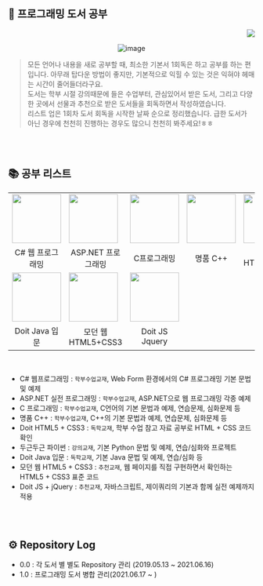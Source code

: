 ## 📖 프로그래밍 도서 공부
<div align="right"><a href="https://hits.seeyoufarm.com"/><img src="https://hits.seeyoufarm.com/api/count/incr/badge.svg?url=https://github.com/eona1301/Learn-Programming-Book"/></a></div>
<div align="center">

![image](https://user-images.githubusercontent.com/45550607/122675545-df273680-d214-11eb-9ac2-14560f4fca2d.png)

</div>

> 모든 언어나 내용을 새로 공부할 때, 최소한 기본서 1회독은 하고 공부를 하는 편입니다. 아무래 탑다운 방법이 좋지만, 기본적으로 익힐 수 있는 것은 익혀야 헤매는 시간이 줄어들더라구요.<br>
> 도서는 학부 시절 강의때문에 들은 수업부터, 관심있어서 받은 도서, 그리고 다양한 곳에서 선물과 추천으로 받은 도서들을 회독하면서 작성하였습니다. <br>
> 리스트 업은 1회차 도서 회독을 시작한 날짜 순으로 정리했습니다. 급한 도서가 아닌 경우에 천천히 진행하는 경우도 많으니 천천히 봐주세요!ㅎㅎ

<br>
<br>

## 📚 공부 리스트
<table align="center">
  <tr>
    <td><img src="https://blogfiles.pstatic.net/MjAyMTA2MjBfMTIy/MDAxNjI0MTk1NjMyNDU3.eL_eXEEXVVrtqCXfMEGzpYt0N3IC0tDi-34Zd1SnkLUg.NFCV0nKFlI_ZtNJfgLcBf0mBl622uzyYHmuwpwL_vuYg.JPEG.dang0113/5528366.jpg?type=w2" width="100px"></td>
    <td><img src="https://blogfiles.pstatic.net/MjAyMTA2MjBfMTY3/MDAxNjI0MTk1NjMyMTIy.5fiBbN6Q5TiF2OzFH0e5jL7BegWUE8E98znN_NEsEbkg.lYhtYhgEG4ak3Pu81ckSEThHyb52IAeCpY80X-lwfvsg.JPEG.dang0113/5515197.jpg?type=w2" width="100px"></td>
    <td><img src="https://blogfiles.pstatic.net/MjAyMTA2MjBfMjI0/MDAxNjI0MTk1NjI5ODkx.22VTrFxNSCi-6UOPnkHLeKLey-_mW70tIRbM0dZQFisg.KvxNL4NxE77JSc3NMkozaL-ol5l4HZOBvC-LXwjWuxYg.JPEG.dang0113/%EA%B7%B8%EB%A6%BC3.jpg?type=w2" width="100px"></td>
    <td><img src="https://blogfiles.pstatic.net/MjAyMTA2MjBfMjIy/MDAxNjI0MTk1NjMxODE2.ZnPrMwYdhUkaPMXvyQO_Y8_MY67jGnllJlBzVuMMpo8g.Y49-HwSx14xL1GGz1kGmZa8j9BDZQl5enRYH3xTPbqgg.JPEG.dang0113/%EA%B7%B8%EB%A6%BC9.jpg?type=w2" width="100px"></td>
    <td><img src="https://blogfiles.pstatic.net/MjAyMTA2MjBfMTE2/MDAxNjI0MTk1NjMwMjc1.53ZJC5m7a_KHh6KFmKmtXOjDvbSG9oazsL12TbydyrQg.sRcCG5aNOBbxhcaOd63ESYrGdTBtsj94o6s7DEjw3cQg.JPEG.dang0113/%EA%B7%B8%EB%A6%BC4.jpg?type=w2" width="100px"></td>
    <td><img src="https://blogfiles.pstatic.net/MjAyMTA2MjBfMTM5/MDAxNjI0MTk1NjMxNTQ0.6EhNrUKRv5rpmRiXbn6VVM0B_0h7c94Jb33s4NHFHWog.J5qzKYYMH7_TC7HaomSkuDmOQvCs64eIjH6Nty5RcnAg.JPEG.dang0113/%EA%B7%B8%EB%A6%BC8.jpg?type=w2" width="100px"></td>
  </tr>
  <tr>
    <td align="center">C# 웹 프로그래밍</td>
    <td align="center">ASP.NET 프로그래밍</td>
    <td align="center">C프로그래밍</td>
    <td align="center">명품 C++</td>
    <td align="center">Doit HTML5+CSS3</td>
    <td align="center">두근두근 파이썬</td>
  </tr>
  <tr>
    <td><img src="https://blogfiles.pstatic.net/MjAyMTA2MjBfMTM1/MDAxNjI0MTk1NjMwODc2.ocgyw0VX3YhiudmUFI8-T6sbZZkZG2eqJhlaAG1VRzAg.xuhzBAZ7QBWcCQaJvUW94L-MminprwD0caC8YdH1FCYg.JPEG.dang0113/%EA%B7%B8%EB%A6%BC6.jpg?type=w2" width="100px"></td>
    <td><img src="https://blogfiles.pstatic.net/MjAyMTA2MjBfMTA0/MDAxNjI0MTk1NjMxMjI3.pHS7FtdkoHrfMJJWaEAng3SZdlYHKvjBrsEi5JT51xgg.QING5SZF-uqQetOAAyq9Te49eHqaVCJ9xi5Ysb8_qD0g.JPEG.dang0113/%EA%B7%B8%EB%A6%BC7.jpg?type=w2" width="100px"></td>
    <td><img src="https://blogfiles.pstatic.net/MjAyMTA2MjBfMTk2/MDAxNjI0MTk1NjMwNTg0.4TApcdMpdQWYekup2lxX2riSmoiSu6TtDj3jYFuIfkog.jHgnli39ljNwAW_bO0IkMyYn9HNAn3YFuBgfaYMAe-8g.JPEG.dang0113/%EA%B7%B8%EB%A6%BC5.jpg?type=w2" width="100px"></td>
    <td></td>
    <td></td>
    <td></td>
  </tr>
  <tr>
    <td align="center">Doit Java 입문</td>
    <td align="center">모던 웹 HTML5+CSS3</td>
    <td align="center">Doit JS Jquery</td>
    <td align="center"></td>
    <td align="center"></td>
    <td align="center"></td>
  </tr>
</table>

<br>

+ C# 웹프로그래밍 : `학부수업교재`, Web Form 환경에서의 C# 프로그래밍 기본 문법 및 예제
+ ASP.NET 실전 프로그래밍 : `학부수업교재`, ASP.NET으로 웹 프로그래밍 각종 예제
+ C 프로그래밍 : `학부수업교재`, C언어의 기본 문법과 예제, 연습문제, 심화문제 등
+ 명품 C++ : `학부수업교재`, C++의 기본 문법과 예제, 연습문제, 심화문제 등
+ Doit HTML5 + CSS3 : `독학교재`, 학부 수업 참고 자료 공부로 HTML + CSS 코드 확인
+ 두근두근 파이썬 : `강의교재`, 기본 Python 문법 및 예제, 연습/심화와 프로젝트
+ Doit Java 입문 : `독학교재`, 기본 Java 문법 및 예제, 연습/심화 등
+ 모던 웹 HTML5 + CSS3 : `추천교재`, 웹 페이지를 직접 구현하면서 확인하는 HTML5 + CSS3 표준 코드
+ Doit JS + jQuery : `추천교재`, 자바스크립트, 제이쿼리의 기본과 함께 실전 예제까지 적용

<br>
<br>

## ⚙ Repository Log
+ 0.0 : 각 도서 별 별도 Repository 관리 (2019.05.13 ~ 2021.06.16)
+ 1.0 : 프로그래밍 도서 병합 관리(2021.06.17 ~ )
